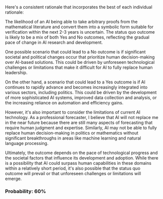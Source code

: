 Here's a consistent rationale that incorporates the best of each individual rationale:

The likelihood of an AI being able to take arbitrary proofs from the mathematical literature and convert them into a symbolic form suitable for verification within the next 2-3 years is uncertain. The status quo outcome is likely to be a mix of both Yes and No outcomes, reflecting the gradual pace of change in AI research and development.

One possible scenario that could lead to a No outcome is if significant societal and political changes occur that prioritize human decision-making over AI-based solutions. This could be driven by unforeseen technological challenges or limitations that make it difficult for AI to fully replace human leadership.

On the other hand, a scenario that could lead to a Yes outcome is if AI continues to rapidly advance and becomes increasingly integrated into various sectors, including politics. This could be driven by the development of more sophisticated AI systems, improved data collection and analysis, or the increasing reliance on automation and efficiency gains.

However, it's also important to consider the limitations of current AI technology. As a professional forecaster, I believe that AI will not replace me in the near future because there are still many aspects of forecasting that require human judgment and expertise. Similarly, AI may not be able to fully replace human decision-making in politics or mathematics without significant breakthroughs in areas like machine learning and natural language processing.

Ultimately, the outcome depends on the pace of technological progress and the societal factors that influence its development and adoption. While there is a possibility that AI could surpass human capabilities in these domains within a relatively short period, it's also possible that the status quo outcome will prevail or that unforeseen challenges or limitations will emerge.

### Probability: 60%